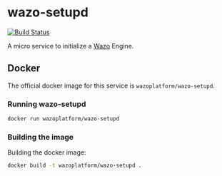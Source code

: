 # wazo-setupd

[![Build Status](https://jenkins.wazo.community/buildStatus/icon?job=wazo-setupd)](https://jenkins.wazo.community/job/wazo-setupd)

A micro service to initialize a [Wazo](http://wazo.community) Engine.


## Docker

The official docker image for this service is `wazoplatform/wazo-setupd`.


### Running wazo-setupd

```sh
docker run wazoplatform/wazo-setupd
```

### Building the image

Building the docker image:

```sh
docker build -t wazoplatform/wazo-setupd .
```
